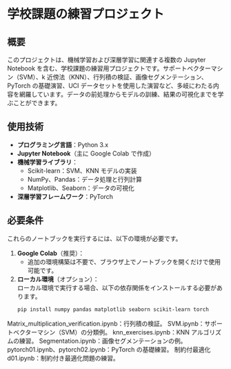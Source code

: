 # 学校課題の練習プロジェクト

## 概要  
このプロジェクトは、機械学習および深層学習に関連する複数の Jupyter Notebook を含む、学校課題の練習用プロジェクトです。サポートベクターマシン（SVM）、k 近傍法（KNN）、行列積の検証、画像セグメンテーション、PyTorch の基礎演習、UCI データセットを使用した演習など、多岐にわたる内容を網羅しています。データの前処理からモデルの訓練、結果の可視化までを学ぶことができます。

## 使用技術  
- **プログラミング言語**：Python 3.x  
- **Jupyter Notebook**（主に Google Colab で作成）  
- **機械学習ライブラリ**：  
  - Scikit-learn：SVM、KNN モデルの実装  
  - NumPy、Pandas：データ処理と行列計算  
  - Matplotlib、Seaborn：データの可視化  
- **深層学習フレームワーク**：PyTorch

## 必要条件  
これらのノートブックを実行するには、以下の環境が必要です。  
1. **Google Colab**（推奨）：  
   - 追加の環境構築は不要で、ブラウザ上でノートブックを開くだけで使用可能です。  
2. **ローカル環境**（オプション）：  
   ローカル環境で実行する場合、以下の依存関係をインストールする必要があります。  
   ```bash
   pip install numpy pandas matplotlib seaborn scikit-learn torch
   
Matrix_multiplication_verification.ipynb：行列積の検証。
SVM.ipynb：サポートベクターマシン（SVM）の分類例。
knn_exercises.ipynb：KNN アルゴリズムの練習。
Segmentation.ipynb：画像セグメンテーションの例。
pytorch01.ipynb、pytorch02.ipynb：PyTorch の基礎練習。
制約付最適化d01.ipynb：制約付き最適化問題の練習。
